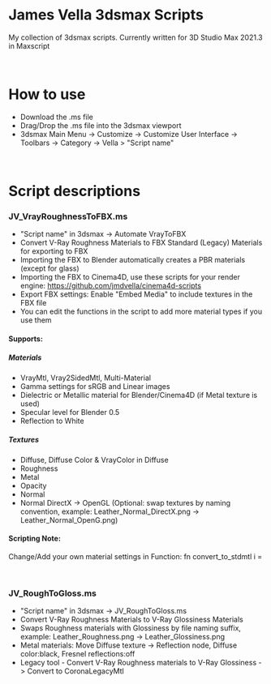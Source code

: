 # James Vella 3dsmax Scripts
My collection of 3dsmax scripts. Currently written for 3D Studio Max 2021.3 in Maxscript

<br />

# How to use
- Download the .ms file
- Drag/Drop the .ms file into the 3dsmax viewport
- 3dsmax Main Menu -> Customize -> Customize User Interface -> Toolbars -> Category -> Vella > "Script name"

<br />

# Script descriptions
### JV_VrayRoughnessToFBX.ms
- "Script name" in 3dsmax -> Automate VrayToFBX
- Convert V-Ray Roughness Materials to FBX Standard (Legacy) Materials for exporting to FBX
- Importing the FBX to Blender automatically creates a PBR materials (except for glass)
- Importing the FBX to Cinema4D, use these scripts for your render engine: https://github.com/jmdvella/cinema4d-scripts
- Export FBX settings: Enable "Embed Media" to include textures in the FBX file
- You can edit the functions in the script to add more material types if you use them
#### Supports:
##### Materials
  - VrayMtl, Vray2SidedMtl, Multi-Material
  - Gamma settings for sRGB and Linear images
  - Dielectric or Metallic material for Blender/Cinema4D (if Metal texture is used)
  - Specular level for Blender 0.5
  - Reflection to White
##### Textures
  - Diffuse, Diffuse Color & VrayColor in Diffuse
  - Roughness 
  - Metal 
  - Opacity 
  - Normal 
  - Normal DirectX -> OpenGL (Optional: swap textures by naming convention, example: Leather_Normal_DirectX.png -> Leather_Normal_OpenG.png)
#### Scripting Note: 
Change/Add your own material settings in Function: fn convert_to_stdmtl i =

<br />

### JV_RoughToGloss.ms
- "Script name" in 3dsmax -> JV_RoughToGloss.ms
- Convert V-Ray Roughness Materials to V-Ray Glossiness Materials
- Swaps Roughness materials with Glossiness by file naming suffix, example: Leather_Roughness.png -> Leather_Glossiness.png
- Metal materials: Move Diffuse texture -> Reflection node, Diffuse color:black, Fresnel reflections:off 
- Legacy tool - Convert V-Ray Roughness materials to V-Ray Glossiness -> Convert to CoronaLegacyMtl



